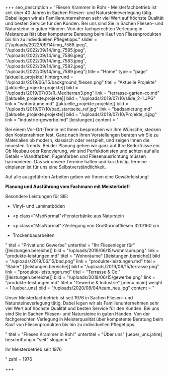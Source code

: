 +++
seo_description = "Fliesen Krammer in Rohr  - Meisterfachbetrieb ist seit über 40 Jahren in Sachen Fliesen- und Natursteineverlegung tätig. Dabei legen wir als Familienunternehmen sehr viel Wert auf höchste Qualität und besten Service für den Kunden. Bei uns sind Sie in Sachen Fliesen- und Natursteine in guten Händen. Von der fachgerechten Verlegung in Meisterqualität über kompetente Beratung beim Kauf von Fliesenprodukten bis hin zu individuellen Pflegetipps."
slider = ["/uploads/2022/09/14/img_7588.jpeg", "/uploads/2022/09/14/img_7585.jpeg", "/uploads/2022/09/14/img_7586.jpeg", "/uploads/2022/09/14/img_7583.jpeg", "/uploads/2022/09/14/img_7582.jpeg", "/uploads/2022/09/14/img_7589.jpeg"]
title = "Home"
type = "page"
[aktuelle_projekte]
hintergrund = "/uploads/2019/06/15/background_fliesen.png"
titel = "Aktuelle Projekte"
[[aktuelle_projekte.projekte]]
bild = "/uploads/2019/07/03/R_Mediterran3.png"
link = "terrasse-garten-co.md"
[[aktuelle_projekte.projekte]]
bild = "/uploads/2019/07/10/slide_2-1.JPG"
link = "wohnräume.md"
[[aktuelle_projekte.projekte]]
bild = "/uploads/2019/07/10/bad_startseite_ref.jpg"
link = "badsanierung.md"
[[aktuelle_projekte.projekte]]
bild = "/uploads/2019/07/10/Projekte_4.jpg"
link = "industrie-gewerbe.md"
[leistungen]
content = "<p>Bei einem Vor-Ort-Termin mit Ihnen besprechen wir Ihre Wünsche, stecken den Kostenrahmen fest. Ganz nach Ihren Vorstellungen beraten wir Sie zu Materialien ob modern, klassisch oder verspielt, und zeigen Ihnen die neuesten Trends. Bei der Planung gehen wir ganz auf Ihre Bedürfnisse ein. Ob Neubau oder Renovierung, wir sind Perfektionisten und achten auf alle Details – Wandfarben, Fugenfarben und Fliesenausrichtung müssen harmonieren. Das wir unsere Termine halten und kurzfristig Termine einplanen ist für uns eine Selbstverständlichkeit.</p><p>Auf alle ausgeführten Arbeiten geben wir Ihnen eine Gewährleistung!</p><p><strong>Planung und Ausführung vom Fachmann mit Meisterbrief!</strong></p><p></p><p>Besondere Leistungen für SIE:</p><ul><li><p>Vinyl- und Laminatböden</p></li><li><p class=\"MsoNormal\">Fensterbänke aus Naturstein</p></li><li><p class=\"MsoNormal\">Verlegung von Großformatfliesen 320/160 cm</p></li><li><p>Trockenbauarbeiten</p></li></ul>"
titel = "Privat und Gewerbe"
untertitel = "Ihr Fliesenleger für"
[[leistungen.bereiche]]
bild = "/uploads/2019/06/15/wohnraum.png"
link = "produkte-leistungen.md"
titel = "Wohnräume"
[[leistungen.bereiche]]
bild = "/uploads/2019/06/15/bad.png"
link = "produkte-leistungen.md"
titel = "Bäder"
[[leistungen.bereiche]]
bild = "/uploads/2019/06/15/terrasse.png"
link = "produkte-leistungen.md"
titel = "Terrasse & Co."
[[leistungen.bereiche]]
bild = "/uploads/2019/06/15/gewerbe.png"
link = "produkte-leistungen.md"
titel = "Gewerbe & Industrie"
[menu.main]
weight = 1
[ueber_uns]
bild = "/uploads/2020/08/04/team_neu.jpg"
content = "<p>Unser Meisterfachbetrieb ist seit 1976 in Sachen Fliesen- und Natursteineverlegung tätig. Dabei legen wir als Familienunternehmen sehr viel Wert auf höchste Qualität und besten Service für den Kunden. Bei uns sind Sie in Sachen Fliesen- und Natursteine in guten Händen. Von der fachgerechten Verlegung in Meisterqualität über kompetente Beratung beim Kauf von Fliesenprodukten bis hin zu individuellen Pflegetipps.</p>"
titel = "Fliesen Krammer in Rohr"
untertitel = "Über uns"
[ueber_uns.jahre]
beschriftung = "seit"
slogan = "<p>Ihr Meisterbetrieb seit 1976</p>"
zahl = 1976

+++
